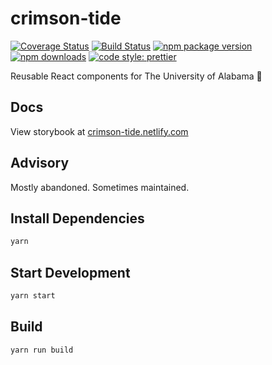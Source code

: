 # crimson-tide

[![Coverage Status](https://coveralls.io/repos/github/ua-oira/crimson-tide/badge.svg?branch=master)](https://coveralls.io/github/ua-oira/crimson-tide?branch=master)
[![Build Status](https://travis-ci.org/ua-oira/crimson-tide.svg)](https://travis-ci.org/ua-oira/crimson-tide)
[![npm package version](https://badge.fury.io/js/crimson-tide.svg)](https://www.npmjs.com/package/crimson-tide)
[![npm downloads](https://img.shields.io/npm/dm/crimson-tide.svg)](https://www.npmjs.com/package/crimson-tide)
[![code style: prettier](https://img.shields.io/badge/code_style-prettier-ff69b4.svg)](https://prettier.io)

Reusable React components for The University of Alabama 🐘

## Docs
View storybook at [crimson-tide.netlify.com](http://crimson-tide.netlify.com)

## Advisory
Mostly abandoned. Sometimes maintained.

## Install Dependencies
```sh
yarn
```
## Start Development
```sh
yarn start
```
## Build
```sh
yarn run build
```
